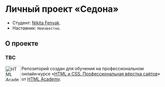 # Личный проект «Седона»

* Студент: [Nikita Fenyak](https://up.htmlacademy.ru/htmlcss-individual/2/user/88702).
* Наставник: `Неизвестно`.


## О проекте

### TBC


<a href="https://htmlacademy.ru/intensive/htmlcss"><img align="left" width="50" height="50" alt="HTML Academy" src="https://up.htmlacademy.ru/static/img/intensive/htmlcss/logo-for-github-2.png"></a>

Репозиторий создан для обучения на профессиональном онлайн‑курсе «[HTML и CSS. Профессиональная вёрстка сайтов](https://htmlacademy.ru/intensive/htmlcss)» от [HTML Academy](https://htmlacademy.ru).
